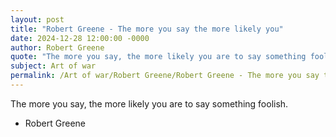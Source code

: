 ```yaml
---
layout: post
title: "Robert Greene - The more you say the more likely you"
date: 2024-12-28 12:00:00 -0000
author: Robert Greene
quote: "The more you say, the more likely you are to say something foolish."
subject: Art of war
permalink: /Art of war/Robert Greene/Robert Greene - The more you say the more likely you
---
```


The more you say, the more likely you are to say something foolish.

- Robert Greene
